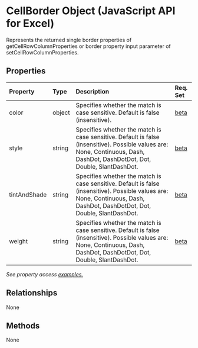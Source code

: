# CellBorder Object (JavaScript API for Excel)

Represents the returned single border properties of getCellRowColumnProperties or border property input parameter of setCellRowColumnProperties.

## Properties

| Property	   | Type	|Description| Req. Set|
|:---------------|:--------|:----------|:----|
|color|object|Specifies whether the match is case sensitive. Default is false (insensitive).|[beta](../requirement-sets/excel-api-requirement-sets.md)|
|style|string|Specifies whether the match is case sensitive. Default is false (insensitive). Possible values are: None, Continuous, Dash, DashDot, DashDotDot, Dot, Double, SlantDashDot.|[beta](../requirement-sets/excel-api-requirement-sets.md)|
|tintAndShade|string|Specifies whether the match is case sensitive. Default is false (insensitive). Possible values are: None, Continuous, Dash, DashDot, DashDotDot, Dot, Double, SlantDashDot.|[beta](../requirement-sets/excel-api-requirement-sets.md)|
|weight|string|Specifies whether the match is case sensitive. Default is false (insensitive). Possible values are: None, Continuous, Dash, DashDot, DashDotDot, Dot, Double, SlantDashDot.|[beta](../requirement-sets/excel-api-requirement-sets.md)|

_See property access [examples.](#property-access-examples)_

## Relationships
None


## Methods
None

